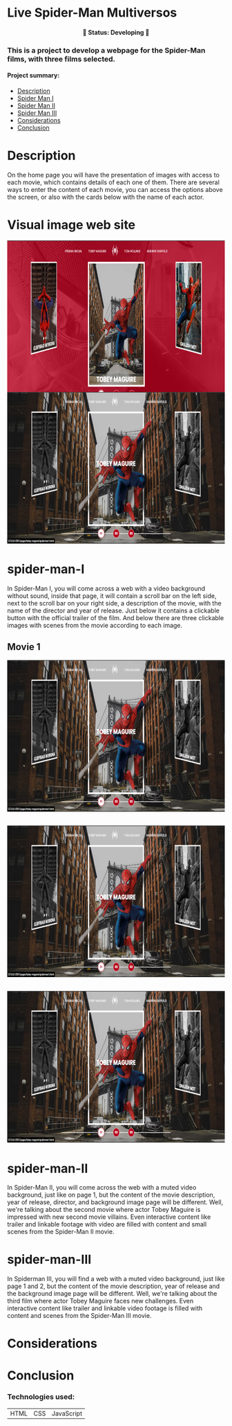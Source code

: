
<h1>Live Spider-Man Multiversos</h1>

<h4 align="center">🚧 Status: Developing 🚧</h4>

### This is a project to develop a webpage for the Spider-Man films, with three films selected.

#### Project summary:


* [Description](#Description)
* [Spider Man I](#spider-man-I)
* [Spider Man II](#spider-man-II)
* [Spider Man III](#spider-man-III)
* [Considerations](#Considerations)
* [Conclusion](#Conclusion)



# Description

On the home page you will have the presentation of images with access to each movie, which contains details of each one of them.
There are several ways to enter the content of each movie, you can access the options above the screen, or also with the cards below with the name of each actor.


# Visual image web site

<img width="780" height="350" align="center" src="https://raw.githubusercontent.com/mariorenanofc/Home-page-spiderman-main/master/assets/images/director/pider-home-red.png"> <br>
<img width="780" height="350"  src="https://raw.githubusercontent.com/mariorenanofc/Home-page-spiderman-main/master/assets/images/director/spider-home.png">

# spider-man-I

In Spider-Man I, you will come across a web with a video background without sound, inside that page, it will contain a scroll bar on the left side, next to the scroll bar on your right side, a description of the movie, with the name of the director and year of release.
Just below it contains a clickable button with the official trailer of the film. And below there are three clickable images with scenes from the movie according to each image.

<h2>Movie 1</h2>

<img width="780" height="350"  src="https://raw.githubusercontent.com/mariorenanofc/Home-page-spiderman-main/master/assets/images/director/spider-home.png">

<h2></h2>

<img width="780" height="350"  src="https://raw.githubusercontent.com/mariorenanofc/Home-page-spiderman-main/master/assets/images/director/spider-home.png">

<h2></h2>

<img width="780" height="350"  src="https://raw.githubusercontent.com/mariorenanofc/Home-page-spiderman-main/master/assets/images/director/spider-home.png">


# spider-man-II

In Spider-Man II, you will come across the web with a muted video background, just like on page 1, but the content of the movie description, year of release, director, and background image page will be different. Well, we're talking about the second movie where actor Tobey Maguire is impressed with new second movie villains. Even interactive content like trailer and linkable footage with video are filled with content and small scenes from the Spider-Man II movie.

# spider-man-III

In Spiderman III, you will find a web with a muted video background, just like page 1 and 2, but the content of the movie description, year of release and the background image page will be different. Well, we're talking about the third film where actor Tobey Maguire faces new challenges. Even interactive content like trailer and linkable video footage is filled with content and scenes from the Spider-Man III movie.

# Considerations



# Conclusion



### Technologies used:

<table>
  <tr>
    <td>HTML</td>
    <td>CSS</td>
    <td>JavaScript</td>
  </tr>
  
</table>



